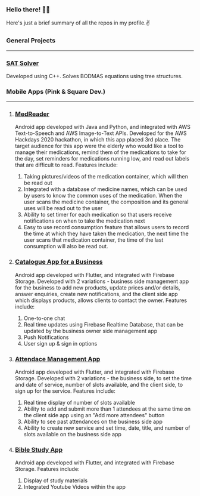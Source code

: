 ### Hello there! 🙋‍♀️
Here's just a brief summary of all the repos in my profile.✌

<h3>General Projects</h3>
<hr>
<section>
<h3><a href='https://github.com/VinithaRaj/sat-solver'>SAT Solver</a></h3>
Developed using C++. Solves BODMAS equations using tree structures.
</section>
<h3>Mobile Apps (Pink & Square Dev.)</h3>
<hr>
<ol>
<section>
  <li><h3><a href='https://github.com/VinithaRaj/AWSHackathon2020'>MedReader</a></h3></li>
  <p>Android app developed with Java and Python, and integrated with AWS Text-to-Speech and AWS Image-to-Text APIs. Developed for the AWS Hackdays 2020 hackathon, in which this app placed 3rd place. The target audience for this app were the elderly who would like a tool to manage their medications, remind them of the medications to take for the day, set reminders for medications running low, and read out labels that are difficult to read. Features include:
  <ol>
  <li>Taking pictures/videos of the medication container, which will then be read out</li>
  <li>Integrated with a database of medicine names, which can be used by users to know the common uses of the medication. When the user scans the medicine container, the composition and its general uses will be read out to the user</li>
  <li>Ability to set timer for each medication so that users receive notifications on when to take the medication next</li>
    <li>Easy to use record consumption feature that allows users to record the time at which they have taken the medication, the next time the user scans that medication container, the time of the last consumption will also be read out.</li>
 </ol>
  </p>
</section>

<section>
  <li><h3><a href='https://github.com/VinithaRaj/Snakes'>Catalogue App for a Business</a></h3></li>
  <p>Android app developed with Flutter, and integrated with Firebase Storage. Developed with 2 variations - business side management app for the business to add new products, update prices and/or details, answer enquiries, create new notifications, and the client side app which displays products, allows clients to contact the owner. Features include:
 
  <ol>
  <li>One-to-one chat</li>
  <li>Real time updates using Firebase Realtime Database, that can be updated by the business owner side management app</li>
  <li>Push Notifications</li>
  <li>User sign up & sign in options</li>
</ol>
  </p>
  
</section>
<section>
  <li><h3><a href = 'https://github.com/VinithaRaj/churchAttendance'>Attendace Management App</a></h3></li>
  <p>Android app developed with Flutter, and integrated with Firebase Storage. Developed with 2 variations - the business side, to set the time and date of service, number of slots available, and the client side, to sign up for the service. Features include:
  <ol>
  <li>Real time display of number of slots available</li>
  <li>Ability to add and submit more than 1 attendees at the same time on the client side app using an "Add more attendees" button</li>
  <li>Ability to see past attendances on the business side app</li>
  <li>Ability to create new service and set time, date, title, and number of slots available on the business side app</li>
  
</ol>
  </p>
  
</section>
<section>
  <li><h3><a href = 'https://github.com/VinithaRaj/TamilMethodistChurchMYF'>Bible Study App</a></h3></li>
  <p>Android app developed with Flutter, and integrated with Firebase Storage. Features include:
  <ol>
  <li>Display of study materials</li>
  <li>Integrated Youtube Videos within the app</li></li>
</ol>
  </p>
  
</section>

</ol>
<!--
**VinithaRaj/VinithaRaj** is a ✨ _special_ ✨ repository because its `README.md` (this file) appears on your GitHub profile.

Here are some ideas to get you started:

- 🔭 I’m currently working on ...
- 🌱 I’m currently learning ...
- 👯 I’m looking to collaborate on ...
- 🤔 I’m looking for help with ...
- 💬 Ask me about ...
- 📫 How to reach me: ...
- 😄 Pronouns: ...
- ⚡ Fun fact: ...
-->
